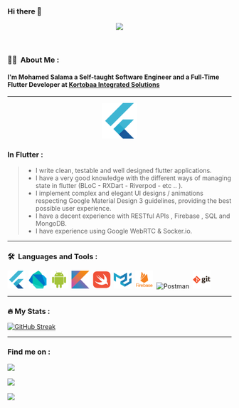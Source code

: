 ### Hi there 👋

<div id="header" align="center">
  <img src="https://media.giphy.com/media/M9gbBd9nbDrOTu1Mqx/giphy.gif" width="100"/>
</div>

<p align="center"><img src="https://komarev.com/ghpvc/?username=salamaEnigma&style=flat-square&color=blue" alt=""></p>


### :man_technologist: &nbsp;About Me :
#### I'm Mohamed Salama a Self-taught Software Engineer and a Full-Time Flutter Developer at [Kortobaa Integrated Solutions](https://kortobaa.com)

------------

<div id="flutter" align="center">
<img src="https://github.com/devicons/devicon/blob/master/icons/flutter/flutter-original.svg" title="Flutter" alt="Flutter" width="80" height="80"/>
</div>

### In Flutter :

> * I write clean, testable  and well designed flutter applications.
> * I have a very good knowledge with the different ways of managing state in flutter (BLoC - RXDart - Riverpod - etc .. ).
> * I implement complex and elegant UI designs / animations respecting Google Material Design 3 guidelines, providing the best possible user experience.
> * I have a decent experience with RESTful APIs , Firebase , SQL and MongoDB.
> * I have experience using Google WebRTC & Socker.io.

------------


### 🛠 &nbsp;Languages and Tools :

<p>
<img src="https://github.com/devicons/devicon/blob/master/icons/flutter/flutter-original.svg" title="Flutter" alt="Flutter" width="40" height="40"/>&nbsp;
<img src="https://github.com/devicons/devicon/blob/master/icons/dart/dart-original.svg" title="Dart" **alt="Dart" width="40" height="40"/>&nbsp;
<img src="https://github.com/devicons/devicon/blob/master/icons/android/android-original.svg" title="Android" **alt="Android" width="40" height="40"/>&nbsp;
<img src="https://github.com/devicons/devicon/blob/master/icons/kotlin/kotlin-original.svg" title="Kotlin" **alt="Kotlin" width="40" height="40"/>&nbsp;
<img src="https://github.com/devicons/devicon/blob/master/icons/swift/swift-original.svg" title="Swift" **alt="Swift" width="40" height="40"/>&nbsp;
<img src="https://github.com/devicons/devicon/blob/master/icons/materialui/materialui-original.svg" title="Material UI" alt="Material UI" width="40" height="40"/>&nbsp;
<img src="https://github.com/devicons/devicon/blob/master/icons/firebase/firebase-plain-wordmark.svg" title="Firebase" alt="Firebase" width="40" height="40"/>&nbsp;
<img src="https://www.vectorlogo.zone/logos/getpostman/getpostman-icon.svg" title="Postman"  alt="Postman" width="40" height="40"/>&nbsp;
<img src="https://github.com/devicons/devicon/blob/master/icons/git/git-original-wordmark.svg" title="Git" **alt="Git" width="40" height="40"/>&nbsp;
</p>

------------
### :fire: My Stats :
[![GitHub Streak](http://github-readme-streak-stats.herokuapp.com?salamaEnigma&theme=dark&background=000000)](https://git.io/streak-stats)


------------

### Find me on :

[<img src = "https://img.shields.io/badge/LinkedIn-blue?logo=linkedin&logoColor=white&style=flat" />](https://www.linkedin.com/in/salamaEnigma)

[<img src = "https://img.shields.io/badge/Twitter-blue?logo=twitter&logoColor=white&style=flat" />](https://twitter.com/gray_hat_enigma)

[<img src = "https://img.shields.io/badge/Facebook-informational?logo=facebook&logoColor=white&style=flat" />](https://www.facebook.com/salama.enigma)

